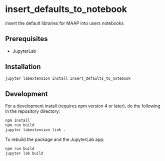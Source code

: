 # insert_defaults_to_notebook

insert the default libraries for MAAP into users notebooks


## Prerequisites

* JupyterLab

## Installation

```bash
jupyter labextension install insert_defaults_to_notebook
```

## Development

For a development install (requires npm version 4 or later), do the following in the repository directory:

```bash
npm install
npm run build
jupyter labextension link .
```

To rebuild the package and the JupyterLab app:

```bash
npm run build
jupyter lab build
```

